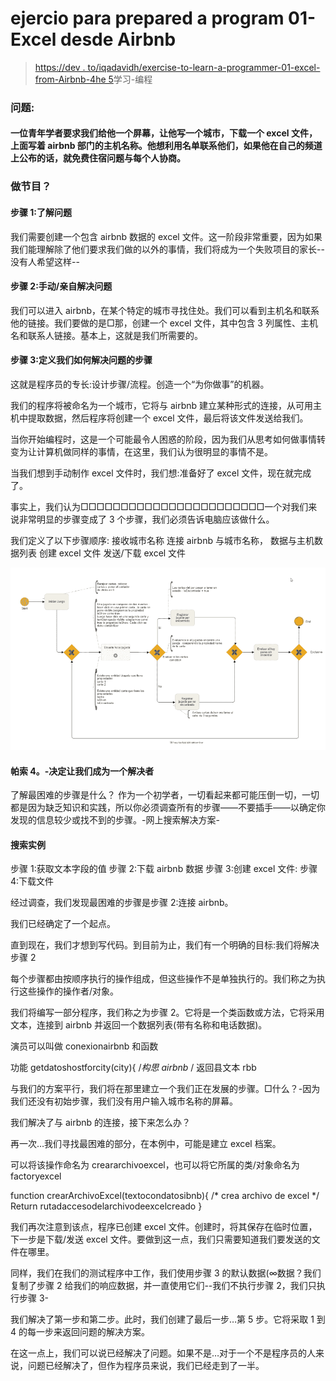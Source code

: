 # ejercio para prepared a program 01-Excel desde Airbnb

> [https://dev . to/iqadavidh/exercise-to-learn-a-programmer-01-excel-from-Airbnb-4he 5](https://dev.to/iqdavidh/ejercicio-para-aprender-a-programar-01-excel-desde-airbnb-4he5)学习-编程

### 问题:

#### 一位青年学者要求我们给他一个屏幕，让他写一个城市，下载一个 excel 文件，上面写着 airbnb 部门的主机名称。他想利用名单联系他们，如果他在自己的频道上公布的话，就免费住宿问题与每个人协商。

### 做节目？

#### 步骤 1:了解问题

我们需要创建一个包含 airbnb 数据的 excel 文件。这一阶段非常重要，因为如果我们能理解除了他们要求我们做的以外的事情，我们将成为一个失败项目的家长--没有人希望这样--

#### 步骤 2:手动/亲自解决问题

我们可以进入 airbnb，在某个特定的城市寻找住处。我们可以看到主机名和联系他的链接。我们要做的是□那，创建一个 excel 文件，其中包含 3 列属性、主机名和联系人链接。基本上，这就是我们所需要的。

#### 步骤 3:定义我们如何解决问题的步骤

这就是程序员的专长:设计步骤/流程。创造一个“为你做事”的机器。

我们的程序将被命名为一个城市，它将与 airbnb 建立某种形式的连接，从可用主机中提取数据，然后程序将创建一个 excel 文件，最后将该文件发送给我们。

当你开始编程时，这是一个可能最令人困惑的阶段，因为我们从思考如何做事情转变为让计算机做同样的事情，在这里，我们认为很明显的事情不是。

当我们想到手动制作 excel 文件时，我们想:准备好了 excel 文件，现在就完成了。

事实上，我们认为□□□□□□□□□□□□□□□□□□□□□□□一个对我们来说非常明显的步骤变成了 3 个步骤，我们必须告诉电脑应该做什么。

我们定义了以下步骤顺序:
接收城市名称
连接 airbnb 与城市名称，
数据与主机数据列表
创建 excel 文件
发送/下载 excel 文件

[![image](img/08cb5fa1929c7bde14ca10d674699e85.png)](https://res.cloudinary.com/practicaldev/image/fetch/s--MkOLQX1a--/c_limit%2Cf_auto%2Cfl_progressive%2Cq_auto%2Cw_880/http://productividadti.com.mx/blog/2019/bpm_02_memorama1.png)

#### 帕索 4。-决定让我们成为一个解决者

了解最困难的步骤是什么？
作为一个初学者，一切看起来都可能压倒一切，一切都是因为缺乏知识和实践，所以你必须调查所有的步骤——不要插手——以确定你发现的信息较少或找不到的步骤。-网上搜索解决方案-

#### 搜索实例

步骤 1:获取文本字段的值
步骤 2:下载 airbnb 数据
步骤 3:创建 excel 文件:
步骤 4:下载文件

经过调查，我们发现最困难的步骤是步骤 2:连接 airbnb。

我们已经确定了一个起点。

直到现在，我们才想到写代码。到目前为止，我们有一个明确的目标:我们将解决步骤 2

每个步骤都由按顺序执行的操作组成，但这些操作不是单独执行的。我们称之为执行这些操作的操作者/对象。

我们将编写一部分程序，我们称之为步骤 2。它将是一个类函数或方法，它将采用文本，连接到 airbnb 并返回一个数据列表(带有名称和电话数据)。

演员可以叫做 conexionairbnb 和函数

功能 getdatoshostforcity(city){
/*构思 airbnb* /
返回县文本 rbb

与我们的方案平行，我们将在那里建立一个我们正在发展的步骤。□什么？-因为我们还没有初始步骤，我们没有用户输入城市名称的屏幕。

我们解决了与 airbnb 的连接，接下来怎么办？

再一次…我们寻找最困难的部分，在本例中，可能是建立 excel 档案。

可以将该操作命名为 creararchivoexcel，也可以将它所属的类/对象命名为 factoryexcel

function crearArchivoExcel(textocondatosibnb){
/* crea archivo de excel */
Return rutadaccesodelarchivodeexcelcreado
}

我们再次注意到该点，程序已创建 excel 文件。创建时，将其保存在临时位置，下一步是下载/发送 excel 文件。要做到这一点，我们只需要知道我们要发送的文件在哪里。

同样，我们在我们的测试程序中工作，我们使用步骤 3 的默认数据(∞数据？我们复制了步骤 2 给我们的响应数据，并一直使用它们--我们不执行步骤 2，我们只执行步骤 3-

我们解决了第一步和第二步。此时，我们创建了最后一步…第 5 步。它将采取 1 到 4 的每一步来返回问题的解决方案。

在这一点上，我们可以说已经解决了问题。如果不是…对于一个不是程序员的人来说，问题已经解决了，但作为程序员来说，我们已经走到了一半。